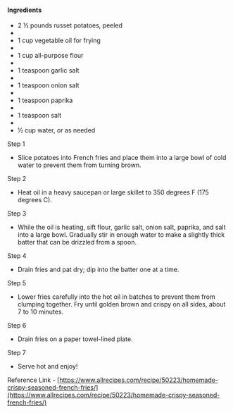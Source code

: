 #### Ingredients



* 2 ½ pounds russet potatoes, peeled
* 
* 1 cup vegetable oil for frying
* 
* 1 cup all-purpose flour
* 
* 1 teaspoon garlic salt
* 
* 1 teaspoon onion salt
* 
* 1 teaspoon paprika
* 
* 1 teaspoon salt
* 
* ½ cup water, or as needed



Step 1



* Slice potatoes into French fries and place them into a large bowl of cold water to prevent them from turning brown.



Step 2



* Heat oil in a heavy saucepan or large skillet to 350 degrees F (175 degrees C).



Step 3



* While the oil is heating, sift flour, garlic salt, onion salt, paprika, and salt into a large bowl. Gradually stir in enough water to make a slightly thick batter that can be drizzled from a spoon.



Step 4



* Drain fries and pat dry; dip into the batter one at a time.



Step 5



* Lower fries carefully into the hot oil in batches to prevent them from clumping together. Fry until golden brown and crispy on all sides, about 7 to 10 minutes.



Step 6



* Drain fries on a paper towel-lined plate.



Step 7



* Serve hot and enjoy!



Reference Link - [https://www.allrecipes.com/recipe/50223/homemade-crispy-seasoned-french-fries/](https://www.allrecipes.com/recipe/50223/homemade-crispy-seasoned-french-fries/)

